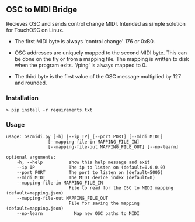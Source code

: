 ## OSC to MIDI Bridge

Recieves OSC and sends control change MIDI.
Intended as simple solution for TouchOSC on Linux.

    

* The first MIDI byte is always 'control change' 176 or 0xB0.

* OSC addresses are uniquely mapped to the second MIDI byte. This can be done on the fly or from a mapping file. The mapping is written to disk when the program exits. '/ping' is always mapped to 0.

* The third byte is the first value of the OSC message multiplied by 127 and rounded.


### Installation

    > pip install -r requirements.txt
    
### Usage

    usage: oscmidi.py [-h] [--ip IP] [--port PORT] [--midi MIDI]
                    [--mapping-file-in MAPPING_FILE_IN]
                    [--mapping-file-out MAPPING_FILE_OUT] [--no-learn]

    optional arguments:
        -h, --help          show this help message and exit
        --ip IP             The ip to listen on (default=0.0.0.0)
        --port PORT         The port to listen on (default=5005)
        --midi MIDI         The MIDI device index (default=0)
        --mapping-file-in MAPPING_FILE_IN
                            File to read for the OSC to MIDI mapping (default=mapping.json)
        --mapping-file-out MAPPING_FILE_OUT
                            File for saving the mapping (default=mapping.json)
        --no-learn            Map new OSC paths to MIDI

